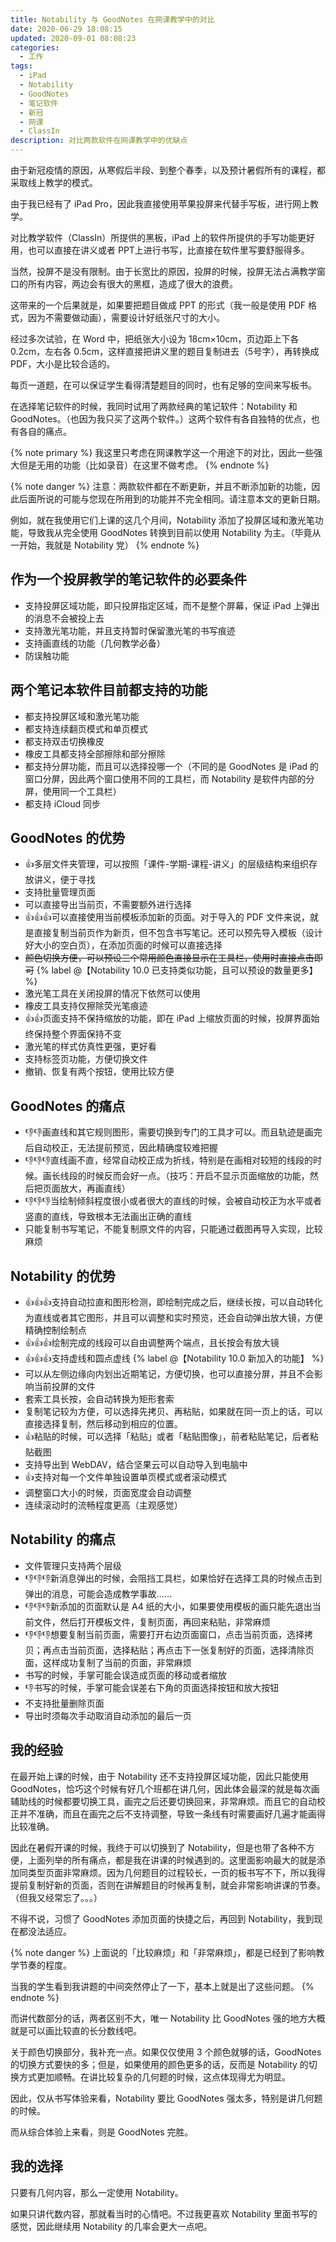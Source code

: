 ```yaml
---
title: Notability 与 GoodNotes 在网课教学中的对比
date: 2020-06-29 18:08:15
updated: 2020-09-01 08:08:23
categories:
  - 工作
tags:
  - iPad
  - Notability
  - GoodNotes
  - 笔记软件
  - 新冠
  - 网课
  - ClassIn
description: 对比两款软件在网课教学中的优缺点
---
```


由于新冠疫情的原因，从寒假后半段、到整个春季，以及预计暑假所有的课程，都采取线上教学的模式。

由于我已经有了 iPad Pro，因此我直接使用苹果投屏来代替手写板，进行网上教学。

对比教学软件（ClassIn）所提供的黑板，iPad 上的软件所提供的手写功能更好用，也可以直接在讲义或者 PPT上进行书写，比直接在软件里写要舒服得多。

当然，投屏不是没有限制。由于长宽比的原因，投屏的时候，投屏无法占满教学窗口的所有内容，两边会有很大的黑框，造成了很大的浪费。

这带来的一个后果就是，如果要把题目做成 PPT 的形式（我一般是使用 PDF 格式，因为不需要做动画），需要设计好纸张尺寸的大小。

经过多次试验，在 Word 中，把纸张大小设为 18cm×10cm，页边距上下各 0.2cm，左右各 0.5cm，这样直接把讲义里的题目复制进去（5号字），再转换成 PDF，大小是比较合适的。

每页一道题，在可以保证学生看得清楚题目的同时，也有足够的空间来写板书。

在选择笔记软件的时候，我同时试用了两款经典的笔记软件：Notability 和 GoodNotes。（也因为我只买了这两个软件。）这两个软件有各自独特的优点，也有各自的痛点。

{% note primary %}
我这里只考虑在网课教学这一个用途下的对比，因此一些强大但是无用的功能（比如录音）在这里不做考虑。
{% endnote %}

{% note danger %}
注意：两款软件都在不断更新，并且不断添加新的功能，因此后面所说的可能与您现在所用到的功能并不完全相同。请注意本文的更新日期。

例如，就在我使用它们上课的这几个月间，Notability 添加了投屏区域和激光笔功能，导致我从完全使用 GoodNotes 转换到目前以使用 Notability 为主。（毕竟从一开始，我就是 Notability 党）
{% endnote %}

## 作为一个投屏教学的笔记软件的必要条件

- 支持投屏区域功能，即只投屏指定区域，而不是整个屏幕，保证 iPad 上弹出的消息不会被投上去
- 支持激光笔功能，并且支持暂时保留激光笔的书写痕迹
- 支持画直线的功能（几何教学必备）
- 防误触功能

## 两个笔记本软件目前都支持的功能

- 都支持投屏区域和激光笔功能
- 都支持连续翻页模式和单页模式
- 都支持双击切换橡皮
- 橡皮工具都支持全部擦除和部分擦除
- 都支持分屏功能，而且可以选择投哪一个（不同的是 GoodNotes 是 iPad 的窗口分屏，因此两个窗口使用不同的工具栏，而 Notability 是软件内部的分屏，使用同一个工具栏）
- 都支持 iCloud 同步

## GoodNotes 的优势

- 👍多层文件夹管理，可以按照「课件-学期-课程-讲义」的层级结构来组织存放讲义，便于寻找
- 支持批量管理页面
- 可以直接导出当前页，不需要额外进行选择
- 👍👍👍可以直接使用当前模板添加新的页面。对于导入的 PDF 文件来说，就是直接复制当前页作为新页，但不包含书写笔记。还可以预先导入模板（设计好大小的空白页），在添加页面的时候可以直接选择
- ~~颜色切换方便，可以预设三个常用颜色直接显示在工具栏，使用时直接点击即可~~
  {% label @【Notability 10.0 已支持类似功能，且可以预设的数量更多】 %}
- 激光笔工具在关闭投屏的情况下依然可以使用
- 橡皮工具支持仅擦除荧光笔痕迹
- 👍👍页面支持不保持缩放的功能，即在 iPad 上缩放页面的时候，投屏界面始终保持整个界面保持不变
- 激光笔的样式仿真性更强，更好看
- 支持标签页功能，方便切换文件
- 撤销、恢复有两个按钮，使用比较方便

## GoodNotes 的痛点

- 👎👎画直线和其它规则图形，需要切换到专门的工具才可以。而且轨迹是画完后自动校正，无法提前预览，因此精确度较难把握
- 👎👎👎直线画不直，经常自动校正成为折线，特别是在画相对较短的线段的时候。画长线段的时候反而会好一点。（技巧：开启不显示页面缩放的功能，然后把页面放大，再画直线）
- 👎👎👎当绘制倾斜程度很小或者很大的直线的时候，会被自动校正为水平或者竖直的直线，导致根本无法画出正确的直线
- 只能复制书写笔记，不能复制原文件的内容，只能通过截图再导入实现，比较麻烦

## Notability 的优势

- 👍👍👍支持自动拉直和图形检测，即绘制完成之后，继续长按，可以自动转化为直线或者其它图形，并且可以调整和实时预览，还会自动弹出放大镜，方便精确控制绘制点
- 👍👍👍绘制完成的线段可以自由调整两个端点，且长按会有放大镜
- 👍👍👍支持虚线和圆点虚线 {% label @【Notability 10.0 新加入的功能】 %}
- 可以从左侧边缘向内划出近期笔记，方便切换，也可以直接分屏，并且不会影响当前投屏的文件
- 套索工具长按，会自动转换为矩形套索
- 复制笔记较为方便，可以选择先拷贝、再粘贴，如果就在同一页上的话，可以直接选择复制，然后移动到相应的位置。
- 👍粘贴的时候，可以选择「粘贴」或者「粘贴图像」，前者粘贴笔记，后者粘贴截图
- 支持导出到 WebDAV，结合坚果云可以自动导入到电脑中
- 👍支持对每一个文件单独设置单页模式或者滚动模式
- 调整窗口大小的时候，页面宽度会自动调整
- 连续滚动时的流畅程度更高（主观感觉）

## Notability 的痛点

- 文件管理只支持两个层级
- 👎👎👎新消息弹出的时候，会阻挡工具栏，如果恰好在选择工具的时候点击到弹出的消息，可能会造成教学事故……
- 👎👎👎新添加的页面默认是 A4 纸的大小，如果要使用模板的画只能先退出当前文件，然后打开模板文件，复制页面，再回来粘贴，非常麻烦
- 👎👎👎想要复制当前页面，需要打开右边页面窗口，点击当前页面，选择拷贝；再点击当前页面，选择粘贴；再点击下一张复制好的页面，选择清除页面，这样成功复制了当前的页面，非常麻烦
- 书写的时候，手掌可能会误造成页面的移动或者缩放
- 👎书写的时候，手掌可能会误差右下角的页面选择按钮和放大按钮
- 不支持批量删除页面
- 导出时须每次手动取消自动添加的最后一页

## 我的经验

在最开始上课的时候，由于 Notability 还不支持投屏区域功能，因此只能使用 GoodNotes，恰巧这个时候有好几个班都在讲几何，因此体会最深的就是每次画辅助线的时候都要切换工具，画完之后还要切换回来，非常麻烦。而且它的自动校正并不准确，而且在画完之后不支持调整，导致一条线有时需要画好几遍才能画得比较准确。

因此在暑假开课的时候，我终于可以切换到了 Notability，但是也带了各种不方便，上面列举的所有痛点，都是我在讲课的时候遇到的。这里面影响最大的就是添加同类型页面非常麻烦。因为几何题目的过程较长，一页的板书写不下，所以我得提前复制好新的页面，否则在讲解题目的时候再复制，就会非常影响讲课的节奏。（但我又经常忘了。。。）

不得不说，习惯了 GoodNotes 添加页面的快捷之后，再回到 Notability，我到现在都没法适应。

{% note danger %}
上面说的「比较麻烦」和「非常麻烦」，都是已经到了影响教学节奏的程度。

当我的学生看到我讲题的中间突然停止了一下，基本上就是出了这些问题。
{% endnote %}

而讲代数部分的话，两者区别不大，唯一 Notability 比 GoodNotes 强的地方大概就是可以画比较直的长分数线吧。

关于颜色切换部分，我补充一点。如果仅仅使用 3 个颜色就够的话，GoodNotes 的切换方式要快的多；但是，如果使用的颜色更多的话，反而是 Notability 的切换方式更加顺畅。在讲比较复杂的几何题的时候，这点体现得尤为明显。

因此，仅从书写体验来看，Notability 要比 GoodNotes 强太多，特别是讲几何题的时候。

而从综合体验上来看，则是 GoodNotes 完胜。

## 我的选择

只要有几何内容，那么一定使用 Notability。

如果只讲代数内容，那就看当时的心情吧。不过我更喜欢 Notability 里面书写的感觉，因此继续用 Notability 的几率会更大一点吧。
